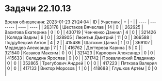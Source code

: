 # Задачи 22.10.13
Время обновления: 2023-01-23 21:24:04
| ID   | Участник | +    | -    |
| ---- | -------- | ---- | ---- |
| 263178 | Шестаков Вячеслав | 14 | 0 |
| 262625 | Вахитова Екатерина | 0 | 0 |
| 430719 | Ченченко Даниил | 4 | 0 |
| 321426 | Коляда Вадим | 9 | 0 |
| 328905 | Леонтьв Дмитрий | 11 | 0 |
| 369588 | Поддубецкий Антон | 4 | 2 |
| 415486 | Шатохин Данил | 1 | 0 |
| 369107 | Медведев Александр | 7 | 1 |
| 416762 | Дегтерева Карина | 5 | 0 |
| 321540 | Казаков Максим | 0 | 0 |
| 321423 | Карпович Александр | 0 | 0 |
| 415633 | Селедкин Ярослав | 0 | 0 |
| 371742 | Провалинский Владимир | 0 | 0 |
| 352865 | Трегубович Андрей | 0 | 0 |
| 417223 | Пяткова Валерия | 0 | 0 |
| 417133 | Виктор Морозов | 1 | 0 |
| 418688 | Глушков Артём | 0 | 0 |
